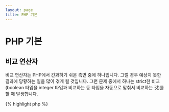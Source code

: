```yaml
---
layout: page
title: PHP 기본
---
```


# PHP 기본

## 비교 연산자 

비교 연산자는 PHP에서 간과하기 쉬운 측면 중에 하나입니다. 그럴 경우 예상치 못한 결과에 당황하는 일을 많이 겪게 될 것입니다. 그런 문제 중에서 하나는 strict한 비교(boolean 타입을 integer 타입과 비교하는 등 타입을 자동으로 맞춰서 비교하는 것)를 할 때 발생합니다.

{% highlight php %}
<?php
$a = 5;   // integer 타입의 숫자 5

var_dump($a == 5);       // 값을 비교; true
var_dump($a == '5');     // 타입을 무시하고 값을 비교; true
var_dump($a === 5);      // 타입과 값을 모두 비교 (integer 와 integer); true
var_dump($a === '5');    // 타입과 값을 (integer 와 string); false

/**
 * 타입을 무시한 비교
 */
if (strpos('testing', 'test')) {    // 'test'가 인덱스 0에서 발견되어 strpos 는 0을 리턴. 0은 false로 취급된다.
    // code...
}

// vs

if (strpos('testing', 'test') !== false) {    // (0 !== false)의 비교 결과는 true 이다.
    // code...
}
{% endhighlight %}

* [Comparison operators](http://php.net/manual/en/language.operators.comparison.php)
* [Comparison table](http://php.net/manual/en/types.comparisons.php)

## 조건 구문

### If 구문

'if/else' 구문을 함수나 클래스 안에서 사용할 때 흔히 하는 오해는 혹시 발생할 수 있는 경우를 대비해 'else'를 꼭 써야 한다는 것입니다. 하지만 하지만 조건문의 결과가 return 값을 정의하는 것 뿐이라면 'else'가 필수적인 것은 아닙니다.

{% highlight php %}
<?php
function test($a)
{
    if ($a) {
        return true;
    } else {
        return false;
    }
}

// vs

function test($a)
{
    if ($a) {
        return true;
    }
    return false;    // else is not necessary
}
{% endhighlight %}

* [If 구문](http://php.net/manual/en/control-structures.if.php)

### Switch 구문

switch 구문은 끝없이 if else if 를 타이핑하지 않아도 되게 해주는 편리한 구문입니다. 하지만 몇 가지 주의해야 할 점들이 있습니다.

- switch 구문은 타입을 무시하고 값만 비교합니다. ('==' 비교 연산자와 같죠)
- 위에서부터 순서대로 매칭되는 case 문이 나올 때까지 진행합니다. 만약 찾지 못한다면 default 구문의 내용을 실행해줍니다.
- 'break'가 없으면 break나 return 문을 만날 때까지 다른 case 문을 넘어서까지 실행됩니다.
- 함수 내에서 switch 문을 사용할 때에는 'return' 문을 사용하면 거기서 함수 실행이 종료되기 때문에 'break' 를 쓰지 않아도 됩니다.

{% highlight php %}
<?php
$answer = test(2);

function test($a)
{
    switch ($a) {
        case 1:
            // code...
            break;             // switch 구문을 벗어나기 위해서 break 를 사용.
        case 2:
            // code...         // break 를 써주지 않았으므로 'case 3' 로 계속 진행됨.
        case 3:
            // code...
            return $result;    // 함수 내에서는 'return' 하면 함수 실행이 종료됨.
        default:
            // code...
            return $error;
    }
}
{% endhighlight %}

* [Switch 구문](http://php.net/manual/en/control-structures.switch.php)
* [PHP switch](http://phpswitch.com/)

## 전역 네임스페이스

네임스페이스를 사용할 때, 여러분이 작성한 함수 때문에 내장 함수를 사용할 수 없게되는 경우를 만날 수 있습니다. 그럴 때에는 역슬래시를 사용하여 전역 함수를 호출하는 방법이 있습니다.

{% highlight php %}
<?php
namespace phptherightway;

function fopen()
{
    $file = \fopen();    // 함수 이름이 내장 함수와 같다.
                         // '\' 를 붙여서 전역 네임스페이스의 함수를 실행한다.
}

function array()
{
    $iterator = new \ArrayIterator();    // ArrayIterator는 내장 클래스이다. 역슬래시 없이 사용하면 
                                         // phptherightway 라는 네임스페이스에서 ArrayIterator 를 찾으려고 할 것이다.
}
{% endhighlight %}

* [Global space](http://php.net/manual/en/language.namespaces.global.php)
* [Global rules](http://php.net/manual/en/userlandnaming.rules.php)

## 문자열

### 연결

- 코드 작성 시 한 줄이 적정 길이(120 글자)를 넘으면 줄을 나눠서 작성한 뒤 문자열을 연결시켜 줄 수 있습니다.
- 연결 및 대입 연산자를 사용하는 것보다는 연결 연산자를 사용하는 편이 가독성을 높이는데에는 더 낫습니다.
- 연결 연산자를 이용하는 여러 줄의 코드를 작성할 때에는 들여쓰기를 해주는 것이 좋습니다.


{% highlight php %}
<?php
$a  = 'Multi-line example';    // 연결 및 대입 연산자 (.=)
$a .= "\n";
$a .= 'of what not to do';

// vs

$a = 'Multi-line example'      // 연결 연산자 (.)
    . "\n"                     // 두 번째 라인부터는 들여써준다.
    . 'of what to do';
{% endhighlight %}

* [문자열 연산자](http://php.net/manual/en/language.operators.string.php)

### 문자열의 유형

문자열은 PHP 커뮤니티에서 오랫동안 유지되어 온 기능입니다. 문자열 유형들 간의 차이와 장단점에 대해서 설명해 보겠습니다.

#### 작은따옴표

작은따옴표(single quotes)는 문자열을 정의하는 가장 쉬운 방법이면서 또 종종 가장 빠르게 수행되는 문자열 구문이기도 합니다. 작은따옴표 문자열은 PHP가 문자열의 내용을 분석하지 않아도 되기 때문에 실행 속도가 빨라질 수 있는 것입니다. 아래와 같은 문자열을 사용하려는 경우 작은따옴표 문자열을 사용하세요.

- PHP가 내용을 분석하지 않아도 되는 문자열 
- 변수명을 일반 텍스트로 출력하려고 하는 경우

{% highlight php %}
<?php
echo 'This is my string, look at how pretty it is.';    // 단순히 텍스트만 담고 있는 문자열을 PHP에게 분석시킬 필요가 없다.

/**
 * Output:
 *
 * This is my string, look at how pretty it is.
 */
{% endhighlight %}

* [작은따옴표 문자열](http://www.php.net/manual/en/language.types.string.php#language.types.string.syntax.single)

#### 큰따옴표

큰따옴표(double quotes)는 문자열계의 스위스칼이라고 할 수 있습니다. 하지만 PHP가 내용을 분석하여 실행하기 때문에 상대적으로 느리기도 합니다. 아래와 같은 경우에 사용하세요.

- 이스케이프된 문자가 포함되는 경우
- 문자열에 변수의 값을 포함하려는 경우
- 여러 줄에 걸쳐 연결 연산자로 잇는 문자열을 한 줄로 줄여서 가독성을 높이려는 경우

{% highlight php %}
<?php
echo 'phptherightway is ' . $adjective . '.'     // 변수와 이스케이프 문자를 포함시키려고 작은따옴표 문자열을
    . "\n"                                       // 여러 줄에 걸쳐서 연결 연산자로 연결시키는 예제 코드
    . 'I love learning' . $code . '!';

// vs

echo "phptherightway is $adjective.\n I love learning $code!"  // 큰따옴표 문자열을 사용하면 연결 연산자를 여러번 
                                                               // 쓰지 않고도 한 방에 해결할 수 있다.
{% endhighlight %}

큰따옴표 문자열 안에 포함된 변수 바로 뒤에 일반 텍스트를 붙여야 할 때, 뒤에 붙는 문자 때문에 PHP가 변수명을 제대로 읽지 못할 수가 있습니다. 이럴 때에는 중괄호로 변수를 감싸주면 됩니다.

{% highlight php %}
<?php
$juice = 'plum';
echo "I drank some juice made of $juices";    // $juice 라는 변수를 읽을 수 없다.

// vs

$juice = 'plum';
echo "I drank some juice made of {$juice}s";    // $juice 가 제대로 분석된다.

/**
 * 중괄호 안에 넣은 복잡한 형태의 변수 접근 방식도 잘 지원됩니다.
 */

$juice = array('apple', 'orange', 'plum');
echo "I drank some juice made of {$juice[1]}s";   // $juice[1] 이 잘 분석된다.
{% endhighlight %}

* [큰따옴표 문자열](http://www.php.net/manual/en/language.types.string.php#language.types.string.syntax.double)

#### Nowdoc 문법

nowdoc 문법은 5.3 에서 추가된 기능입니다. 작은따옴표와 동일한 특성을 가지고 있습니다.

{% highlight php %}
<?php
$str = <<<'EOD'             // <<< 기호로 nowdoc 문법 구문을 시작한다.
Example of string
spanning multiple lines
using nowdoc syntax.
$a does not parse.
EOD;                        // 끝을 나타내는 'EOD'는 반드시 줄의 가장 처음에 나와야 하고, 뒤에 다른 구문이 오면 안된다.

/**
 * Output:
 *
 * Example of string
 * spanning multiple lines
 * using nowdoc syntax.
 * $a does not parse.
 */
{% endhighlight %}

* [Nowdoc 문법](http://www.php.net/manual/en/language.types.string.php#language.types.string.syntax.nowdoc)

#### Heredoc 문법

heredoc 문법은 큰따옴표와 동일하게 동작합니다.

{% highlight php %}
<?php
$a = 'Variables';

$str = <<<EOD               // <<< 기호로 heredoc 문법 구문을 시작한다.
Example of string
spanning multiple lines
using heredoc syntax.
$a are parsed.
EOD;                        // 끝을 나타내는 'EOD'는 반드시 줄의 가장 처음에 나와야 하고, 뒤에 다른 구문이 오면 안된다.

/**
 * Output:
 *
 * Example of string
 * spanning multiple lines
 * using heredoc syntax.
 * Variables are parsed.
 */
{% endhighlight %}

* [Heredoc 문법](http://www.php.net/manual/en/language.types.string.php#language.types.string.syntax.heredoc)

## 삼항 연산자

삼항 연산자(ternary operator)는 코드를 간결하게 표현하는 좋은 방법이지만, 남용되는 경향이 있어 주의해야 합니다. 삼항 연산자를 중첩해서 사용할 수 있기는 하지만, 이해할 수 없는 코드가 되기 때문에 그렇게 사용하지 않는 것이 좋습니다.

{% highlight php %}
<?php
$a = 5;
echo ($a == 5) ? 'yay' : 'nay';
{% endhighlight %}

코드 줄 수를 줄이기 위해서 모든 가독성을 포기한 코드를 한 번 비교해 봅시다.

{% highlight php %}
// 중첩된 삼항 연산자
$b = 10;
echo ($a) ? ($a == 5) ? 'yay' : 'nay' : ($b == 10) ? 'excessive' : ':(';    // 코드를 알아볼 수 없다
{% endhighlight %}

'return' 구문과 삼항 연산자를 같이 쓰는 올바른 방법을 봅시다.

{% highlight php %}
<?php
$a = 5;
echo ($a == 5) ? return true : return false;    // 이렇게 하면 에러가 발생한다.

// vs

$a = 5;
return ($a == 5) ? 'yay' : 'nope';    // 'yay'를 리턴한다.
{% endhighlight %}

boolean 값을 리턴하는데에 꼭 삼항 연산자를 사용할 필요는 없다는 걸 기억하세요.

{% highlight php %}
<?php
$a = 3;
return ($a == 3) ? true : false; // $a == 3 인지에 따라 true나 false 를 리턴한다.

// vs

$a = 3;
return $a == 3; // $a == 3 인지에 따라 true나 false 를 리턴한다.

{% endhighlight %}

===, !==, !=, == 등의 모든 비교 연산자에 마찬가지로 적용되는 사실입니다.

#### 삼항 연산자 사용 시 가독성과 기능을 고려한 괄호 사용하기

삼항 연산자를 사용할 때, 괄호를 적절히 활용하면 가독성을 높여주기도 하고, 여러 구문을 묶어서 
의미를 다르게 만들어 주기도 합니다. 괄호를 넣지 않아도 되는 경우를 한 번 보시죠.

{% highlight php %}
<?php
$a = 3;
return ($a == 3) ? "yay" : "nope"; // $a == 3 일 때에는 yay 를 리턴한다.

// vs

<?php
$a = 3;
return $a == 3 ? "yay" : "nope"; // $a == 3 일 때에는 yay 를 리턴한다.
{% endhighlight %}

구문 여러개를 묶어서 한 덩어리로 조건 판단이 되도록 하는데에 괄호를 사용하는 것이 일반적인 일이죠.
($a == 3 and $b == 4)이라는 조건과 $c == 5 이라는 조건이 모두 참일 때에 true 를 리턴하는 예제
코드입니다.

{% highlight php %}
<?php
return ($a == 3 && $b == 4) && $c == 5;
{% endhighlight %}

아래 코드는 ($a != 3 AND $b != 4)이라는 조건이나 $c == 5 라는 조건 둘 중에 하나만 
참이면 true 를 리턴하는 예제 코드입니다.

{% highlight php %}
<?php
return ($a != 3 && $b != 4) || $c == 5;
{% endhighlight %}

* [삼항 연산자](http://php.net/manual/en/language.operators.comparison.php)

## 변수 선언

때때로 프로그래머들은 변수를 정의함으로써 코드를 좀 더 "깔끔하게" 유지하려고 합니다. 그런데 변수를 정의하는 경우, PHP 스크립트에서는 메모리를 두 배 사용하게 하는 결과를 불러오기도 합니다. 아래 예제에서 텍스트가 1MB 정도의 데이터를 포함하고 있다고 한다면 변수에 데이터를 복사함으로써 2MB의 메모리를 사용하게 됩니다.

{% highlight php %}
<?php
$about = 'A very long string of text';    // uses 2MB memory
echo $about;

// vs

echo 'A very long string of text';        // uses 1MB memory
{% endhighlight %}

* [성능 팁](https://developers.google.com/speed/articles/optimizing-php)
